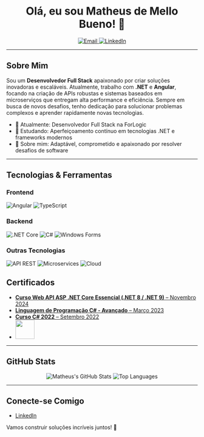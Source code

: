 ﻿<!-- Banner -->
<p align="center">
</p>

<h1 align="center">Olá, eu sou Matheus de Mello Bueno! 👋</h1>

<p align="center">
  <a href="mailto:matheusuztp@hotmail.com">
    <img alt="Email" src="https://img.shields.io/badge/Email-matheusuztp%40hotmail.com-D14836?style=flat-square&logo=gmail&logoColor=white">
  </a>
  <a href="https://www.linkedin.com/in/matheusuztp/" target="_blank">
    <img alt="LinkedIn" src="https://img.shields.io/badge/LinkedIn-Connect-blue?style=flat-square&logo=Linkedin&logoColor=white">
  </a>
</p>

---

## Sobre Mim

Sou um **Desenvolvedor Full Stack** apaixonado por criar soluções inovadoras e escaláveis. Atualmente, trabalho com **.NET** e **Angular**, focando na criação de APIs robustas e sistemas baseados em microserviços que entregam alta performance e eficiência. Sempre em busca de novos desafios, tenho dedicação para solucionar problemas complexos e aprender rapidamente novas tecnologias.

- 🔭 Atualmente: Desenvolvedor Full Stack na ForLogic
- 🌱 Estudando: Aperfeiçoamento contínuo em tecnologias .NET e frameworks modernos
- 💬 Sobre mim: Adaptável, comprometido e apaixonado por resolver desafios de software

---

## Tecnologias & Ferramentas

### Frontend

<p>
  <img alt="Angular" src="https://img.shields.io/badge/Angular-DD0031?style=flat-square&logo=angular&logoColor=white" />
  <img alt="TypeScript" src="https://img.shields.io/badge/TypeScript-007ACC?style=flat-square&logo=typescript&logoColor=white" />
</p>

### Backend

<p>
  <img alt=".NET Core" src="https://img.shields.io/badge/.NET_Core-512BD4?style=flat-square&logo=.net&logoColor=white" />
  <img alt="C#" src="https://img.shields.io/badge/C%23-239120?style=flat-square&logo=c-sharp&logoColor=white" />
  <img alt="Windows Forms" src="https://img.shields.io/badge/Windows_Forms-0078D7?style=flat-square&logo=windows&logoColor=white" />
</p>

### Outras Tecnologias

<p>
  <img alt="API REST" src="https://img.shields.io/badge/API-REST-blue?style=flat-square" />
  <img alt="Microservices" src="https://img.shields.io/badge/Microservices-9cf?style=flat-square" />
  <img alt="Cloud" src="https://img.shields.io/badge/Cloud-4285F4?style=flat-square&logo=google-cloud&logoColor=white" />
</p>

## Certificados

- [**Curso Web API ASP .NET Core Essencial (.NET 8 / .NET 9)** – Novembro 2024](https://www.udemy.com/course/curso-web-api-asp-net-core-essencial)
- [**Linguagem de Programação C# - Avançado** – Março 2023](https://www.udemy.com/course/linguagem-de-programacao-c-avancado)
- [**Curso C# 2022** – Setembro 2022](https://www.udemy.com/course/curso-csharp-2022)
- [<img src="https://assets.dio.me/DplDBZzH69P-toLNfpMOmZ445LYp46q1dMYPry0bPco/f:webp/q:80/w:120/L3RyYWNrcy82MmVkMWYxZC04ZDc2LTRiYmMtOTA1Zi1lNzNkMjBjYjgyZjUucG5n" height="50"></a>](https://web.dio.me/track/formacao-html-web-developer)

---

## GitHub Stats

<div align="center">
  <img src="https://github-readme-stats.vercel.app/api?username=matheusuztp&show_icons=true&theme=radical" alt="Matheus's GitHub Stats" />
  <img src="https://github-readme-stats.vercel.app/api/top-langs/?username=matheusuztp&layout=compact&theme=radical" alt="Top Languages" />
</div>

---

## Conecte-se Comigo

- [LinkedIn](https://www.linkedin.com/in/matheusuztp/)

Vamos construir soluções incríveis juntos! 🚀
